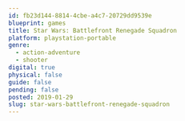 ```yaml
---
id: fb23d144-8814-4cbe-a4c7-20729dd9539e
blueprint: games
title: Star Wars: Battlefront Renegade Squadron
platform: playstation-portable
genre:
  - action-adventure
  - shooter
digital: true
physical: false
guide: false
pending: false
posted: 2019-01-29
slug: star-wars-battlefront-renegade-squadron
---
```

